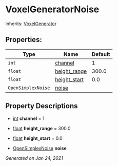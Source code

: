 # VoxelGeneratorNoise

Inherits: [VoxelGenerator](VoxelGenerator.md)




## Properties: 


Type                | Name                             | Default 
------------------- | -------------------------------- | --------
`int`               | [channel](#i_channel)            | 1       
`float`             | [height_range](#i_height_range)  | 300.0   
`float`             | [height_start](#i_height_start)  | 0.0     
`OpenSimplexNoise`  | [noise](#i_noise)                |         
<p></p>

## Property Descriptions

- [int](https://docs.godotengine.org/en/stable/classes/class_int.html)<span id="i_channel"></span> **channel** = 1


- [float](https://docs.godotengine.org/en/stable/classes/class_float.html)<span id="i_height_range"></span> **height_range** = 300.0


- [float](https://docs.godotengine.org/en/stable/classes/class_float.html)<span id="i_height_start"></span> **height_start** = 0.0


- [OpenSimplexNoise](https://docs.godotengine.org/en/stable/classes/class_opensimplexnoise.html)<span id="i_noise"></span> **noise**


_Generated on Jan 24, 2021_
